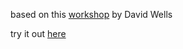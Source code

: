 based on this [workshop](https://github.com/DavidWells/netlify-functions-workshop) by David Wells

try it out [here](https://amazing-kalam-a8097c.netlify.app/)
